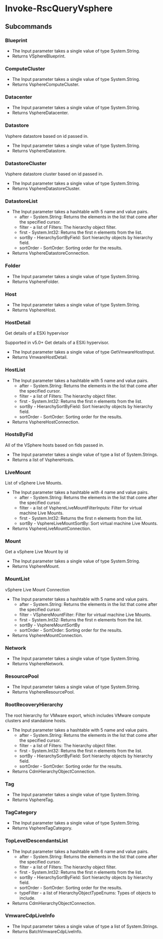 # Invoke-RscQueryVsphere
## Subcommands
### Blueprint
- The Input parameter takes a single value of type System.String.
- Returns VSphereBlueprint.
### ComputeCluster
- The Input parameter takes a single value of type System.String.
- Returns VsphereComputeCluster.
### Datacenter
- The Input parameter takes a single value of type System.String.
- Returns VsphereDatacenter.
### Datastore
Vsphere datastore based on id passed in.

- The Input parameter takes a single value of type System.String.
- Returns VsphereDatastore.
### DatastoreCluster
Vsphere datastore cluster based on id passed in.

- The Input parameter takes a single value of type System.String.
- Returns VsphereDatastoreCluster.
### DatastoreList
- The Input parameter takes a hashtable with 5 name and value pairs.
    - after - System.String: Returns the elements in the list that come after the specified cursor.
    - filter - a list of Filters: The hierarchy object filter.
    - first - System.Int32: Returns the first n elements from the list.
    - sortBy - HierarchySortByField: Sort hierarchy objects by hierarchy field.
    - sortOrder - SortOrder: Sorting order for the results.
- Returns VsphereDatastoreConnection.
### Folder
- The Input parameter takes a single value of type System.String.
- Returns VsphereFolder.
### Host
- The Input parameter takes a single value of type System.String.
- Returns VsphereHost.
### HostDetail
Get details of a ESXi hypervisor

Supported in v5.0+
Get details of a ESXi hypervisor.

- The Input parameter takes a single value of type GetVmwareHostInput.
- Returns VmwareHostDetail.
### HostList
- The Input parameter takes a hashtable with 5 name and value pairs.
    - after - System.String: Returns the elements in the list that come after the specified cursor.
    - filter - a list of Filters: The hierarchy object filter.
    - first - System.Int32: Returns the first n elements from the list.
    - sortBy - HierarchySortByField: Sort hierarchy objects by hierarchy field.
    - sortOrder - SortOrder: Sorting order for the results.
- Returns VsphereHostConnection.
### HostsByFid
All of the VSphere hosts based on fids passed in.

- The Input parameter takes a single value of type a list of System.Strings.
- Returns a list of VsphereHosts.
### LiveMount
List of vSphere Live Mounts.

- The Input parameter takes a hashtable with 4 name and value pairs.
    - after - System.String: Returns the elements in the list that come after the specified cursor.
    - filter - a list of VsphereLiveMountFilterInputs: Filter for virtual machine Live Mounts.
    - first - System.Int32: Returns the first n elements from the list.
    - sortBy - VsphereLiveMountSortBy: Sort virtual machine Live Mounts.
- Returns VsphereLiveMountConnection.
### Mount
Get a vSphere Live Mount by id

- The Input parameter takes a single value of type System.String.
- Returns VsphereMount.
### MountList
vSphere Live Mount Connection

- The Input parameter takes a hashtable with 5 name and value pairs.
    - after - System.String: Returns the elements in the list that come after the specified cursor.
    - filter - VSphereMountFilter: Filter for virtual machine Live Mounts.
    - first - System.Int32: Returns the first n elements from the list.
    - sortBy - VsphereMountSortBy
    - sortOrder - SortOrder: Sorting order for the results.
- Returns VsphereMountConnection.
### Network
- The Input parameter takes a single value of type System.String.
- Returns VsphereNetwork.
### ResourcePool
- The Input parameter takes a single value of type System.String.
- Returns VsphereResourcePool.
### RootRecoveryHierarchy
The root hierarchy for VMware export, which includes VMware compute clusters and standalone hosts.

- The Input parameter takes a hashtable with 5 name and value pairs.
    - after - System.String: Returns the elements in the list that come after the specified cursor.
    - filter - a list of Filters: The hierarchy object filter.
    - first - System.Int32: Returns the first n elements from the list.
    - sortBy - HierarchySortByField: Sort hierarchy objects by hierarchy field.
    - sortOrder - SortOrder: Sorting order for the results.
- Returns CdmHierarchyObjectConnection.
### Tag
- The Input parameter takes a single value of type System.String.
- Returns VsphereTag.
### TagCategory
- The Input parameter takes a single value of type System.String.
- Returns VsphereTagCategory.
### TopLevelDescendantsList
- The Input parameter takes a hashtable with 6 name and value pairs.
    - after - System.String: Returns the elements in the list that come after the specified cursor.
    - filter - a list of Filters: The hierarchy object filter.
    - first - System.Int32: Returns the first n elements from the list.
    - sortBy - HierarchySortByField: Sort hierarchy objects by hierarchy field.
    - sortOrder - SortOrder: Sorting order for the results.
    - typeFilter - a list of HierarchyObjectTypeEnums: Types of objects to include.
- Returns CdmHierarchyObjectConnection.
### VmwareCdpLiveInfo
- The Input parameter takes a single value of type a list of System.Strings.
- Returns BatchVmwareCdpLiveInfo.
